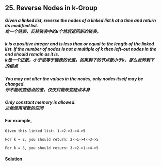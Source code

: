 ## 25. Reverse Nodes in k-Group

##### Given a linked list, reverse the nodes of a linked list k at a time and return its modified list.<br>给一个链表，反转链表中的k个然后返回新的链表。

##### k is a positive integer and is less than or equal to the length of the linked list. If the number of nodes is not a multiple of k then left-out nodes in the end should remain as it is.<br>k是一个正数，小于或等于链表的长度。如果剩下的节点数小于k，那么反转剩下的结点

##### You may not alter the values in the nodes, only nodes itself may be changed.<br>你不能改变结点的值，仅仅只能改变结点本身

##### Only constant memory is allowed.<br>之能使用常数的空间

#### For example,
    Given this linked list: 1->2->3->4->5
    
    For k = 2, you should return: 2->1->4->3->5
    
    For k = 3, you should return: 3->2->1->4->5
    
#### [Solution](https://github.com/Jucongyuan/LeetCode_Java/blob/master/src/com/jucongyuan/hard/_0025/Solution.java)